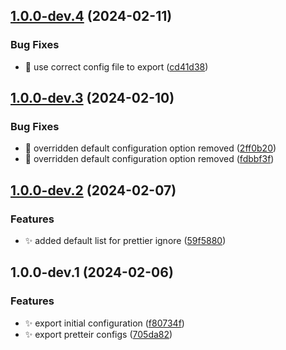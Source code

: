 ## [1.0.0-dev.4](https://github.com/SebastianWesolowski/s-prettier/compare/v1.0.0-dev.3...v1.0.0-dev.4) (2024-02-11)


### Bug Fixes

* 🐛 use correct config file to export ([cd41d38](https://github.com/SebastianWesolowski/s-prettier/commit/cd41d38d47f604a77e4d234d4312f638869d9e0c))

## [1.0.0-dev.3](https://github.com/SebastianWesolowski/s-prettier/compare/v1.0.0-dev.2...v1.0.0-dev.3) (2024-02-10)


### Bug Fixes

* 🐛 overridden default configuration option removed ([2ff0b20](https://github.com/SebastianWesolowski/s-prettier/commit/2ff0b2093e3278a624fc13ef36eb5de3d25bfe30))
* 🐛 overridden default configuration option removed ([fdbbf3f](https://github.com/SebastianWesolowski/s-prettier/commit/fdbbf3f84abbe091422e985014f043f0cfa8e453))

## [1.0.0-dev.2](https://github.com/SebastianWesolowski/s-prettier/compare/v1.0.0-dev.1...v1.0.0-dev.2) (2024-02-07)


### Features

* ✨ added default list for prettier ignore ([59f5880](https://github.com/SebastianWesolowski/s-prettier/commit/59f58804f5596653a4ff50cb4d1002a2c5a73d1f))

## 1.0.0-dev.1 (2024-02-06)


### Features

* ✨ export initial configuration ([f80734f](https://github.com/SebastianWesolowski/s-prettier/commit/f80734f83a842f17b6ec1be8b2bd2044a51e4c4a))
* ✨ export pretteir configs ([705da82](https://github.com/SebastianWesolowski/s-prettier/commit/705da828f57f510b2e32fd59a5a9164c5b9e616a))
